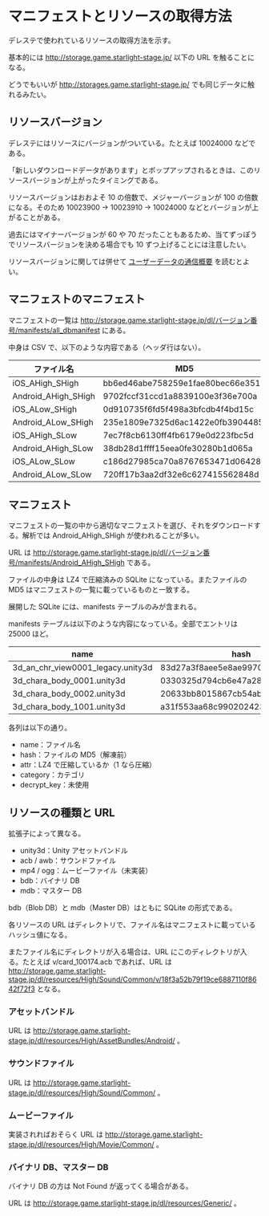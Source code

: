 # マニフェストとリソースの取得方法

デレステで使われているリソースの取得方法を示す。

基本的には http://storage.game.starlight-stage.jp/ 以下の URL を触ることになる。

どうでもいいが http://storages.game.starlight-stage.jp/ でも同じデータに触れるみたい。

## リソースバージョン

デレステにはリソースにバージョンがついている。たとえば 10024000 などである。

「新しいダウンロードデータがあります」とポップアップされるときは、このリソースバージョンが上がったタイミングである。

リソースバージョンはおおよそ 10 の倍数で、メジャーバージョンが 100 の倍数になる。そのため 10023900 → 10023910 → 10024000 などとバージョンが上がることがある。

過去にはマイナーバージョンが 60 や 70 だったこともあるため、当てずっぽうでリソースバージョンを決める場合でも 10 ずつ上げることには注意したい。

リソースバージョンに関しては併せて [ユーザーデータの通信概要](../user/general.md) を読むとよい。

## マニフェストのマニフェスト

マニフェストの一覧は http://storage.game.starlight-stage.jp/dl/バージョン番号/manifests/all_dbmanifest にある。

中身は CSV で、以下のような内容である（ヘッダ行はない）。

| ファイル名          | MD5                              | OS      | 音質 | 画質 |
|---------------------|----------------------------------|---------|------|------|
| iOS_AHigh_SHigh     | bb6ed46abe758259e1fae80bec66e351 | iOS     | High | High |
| Android_AHigh_SHigh | 9702fccf31ccd1a8839100e3f36e700a | Android | High | High |
| iOS_ALow_SHigh      | 0d910735f6fd5f498a3bfcdb4f4bd15c | iOS     | Low  | High |
| Android_ALow_SHigh  | 235e1809e7325d6ac1422e0fb3904485 | Android | Low  | High |
| iOS_AHigh_SLow      | 7ec7f8cb6130ff4fb6179e0d223fbc5d | iOS     | High | Low  |
| Android_AHigh_SLow  | 38db28d1ffff15eea0fe30280b1d065a | Android | High | Low  |
| iOS_ALow_SLow       | c186d27985ca70a8767653471d06428d | iOS     | Low  | Low  |
| Android_ALow_SLow   | 720ff17b3aa2df32e6c627415562848d | Android | Low  | Low  |

## マニフェスト

マニフェストの一覧の中から適切なマニフェストを選び、それをダウンロードする。解析では Android_AHigh_SHigh が使われることが多い。

URL は http://storage.game.starlight-stage.jp/dl/バージョン番号/manifests/Android_AHigh_SHigh である。

ファイルの中身は LZ4 で圧縮済みの SQLite になっている。またファイルの MD5 はマニフェストの一覧に載っているものと一致する。

展開した SQLite には、manifests テーブルのみが含まれる。

manifests テーブルは以下のような内容になっている。全部でエントリは 25000 ほど。

| name                              | hash                             | attr | category | decrypt_key |
|-----------------------------------|----------------------------------|------|----------|-------------|
| 3d_an_chr_view0001_legacy.unity3d | 83d27a3f8aee5e8ae9970bc66ec5e2d6 | 1    | every    | NULL        |
| 3d_chara_body_0001.unity3d        | 0330325d794cb6e47a288aced3516914 | 1    | every    | NULL        |
| 3d_chara_body_0002.unity3d        | 20633bb8015867cb54abd8e17def1b54 | 1    | every    | NULL        |
| 3d_chara_body_1001.unity3d        | a31f553aa68c99020242348a120679fe | 1    | every    | NULL        |

各列は以下の通り。

- name：ファイル名
- hash：ファイルの MD5（解凍前）
- attr：LZ4 で圧縮しているか（1 なら圧縮）
- category：カテゴリ
- decrypt_key：未使用

## リソースの種類と URL

拡張子によって異なる。

- unity3d：Unity アセットバンドル
- acb / awb：サウンドファイル
- mp4 / ogg：ムービーファイル（未実装）
- bdb：バイナリ DB
- mdb：マスター DB

bdb（Blob DB）と mdb（Master DB）はともに SQLite の形式である。

各リソースの URL はディレクトリで、ファイル名はマニフェストに載っているハッシュ値になる。

またファイル名にディレクトリが入る場合は、URL にこのディレクトリが入る。たとえば v/card_100174.acb であれば、URL は http://storage.game.starlight-stage.jp/dl/resources/High/Sound/Common/v/18f3a52b79f19ce6887110f8642f72f3 となる。

### アセットバンドル

URL は http://storage.game.starlight-stage.jp/dl/resources/High/AssetBundles/Android/ 。

### サウンドファイル

URL は http://storage.game.starlight-stage.jp/dl/resources/High/Sound/Common/ 。

### ムービーファイル

実装されればおそらく URL は http://storage.game.starlight-stage.jp/dl/resources/High/Movie/Common/ 。

### バイナリ DB、マスター DB

バイナリ DB の方は Not Found が返ってくる場合がある。

URL は http://storage.game.starlight-stage.jp/dl/resources/Generic/ 。
